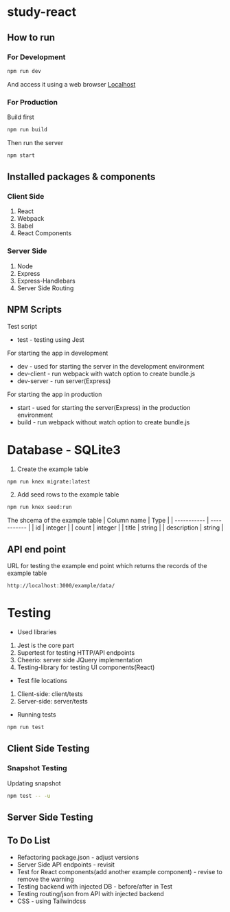 # study-react

## How to run

### For Development

```sh 
npm run dev
```

And access it using a web browser [Localhost](http://localhost:3000/)

### For Production

Build first 
```sh
npm run build
```
Then run the server
```sh
npm start
```

## Installed packages & components

### Client Side

1. React
1. Webpack
1. Babel
1. React Components

### Server Side

1. Node
1. Express
1. Express-Handlebars
1. Server Side Routing

## NPM Scripts

Test script
* test - testing using Jest
  
For starting the app in development  
* dev - used for starting the server in the development environment  
* dev-client - run webpack with watch option to create bundle.js  
* dev-server - run server(Express)  

For starting the app in production  
* start - used for starting the server(Express) in the production environment  
* build - run webpack without watch option to create bundle.js  

# Database - SQLite3

1. Create the example table
```sh
npm run knex migrate:latest
```
2. Add seed rows to the example table
```sh
npm run knex seed:run
```
The shcema of the example table
| Column name | Type |
| ----------- | ----------- |
| id | integer |
| count | integer |
| title | string |
| description | string |

## API end point

URL for testing the example end point which returns the records of the example table
```
http://localhost:3000/example/data/
```

# Testing

* Used libraries
1. Jest is the core part
1. Supertest for testing HTTP/API endpoints
1. Cheerio: server side JQuery implementation
1. Testing-library for testing UI components(React)
* Test file locations
1. Client-side: client/tests
1. Server-side: server/tests
* Running tests
```sh
npm run test
```
## Client Side Testing
### Snapshot Testing
Updating snapshot

```sh
npm test -- -u
```

## Server Side Testing

## To Do List

* Refactoring package.json - adjust versions
* Server Side API endpoints - revisit
* Test for React components(add another example component) - revise to remove the warning
* Testing backend with injected DB - before/after in Test
* Testing routing/json from API with injected backend
* CSS - using Tailwindcss
